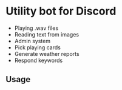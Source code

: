 <h1> Utility bot for Discord </h1>

<ul>
  <li>Playing .wav files</li>
  <li>Reading text from images</li>
  <li>Admin system</li>
  <li>Pick playing cards</li>
  <li>Generate weather reports</li>
  <li>Respond keywords</li>
 </ul>


<h2> Usage </h2>

